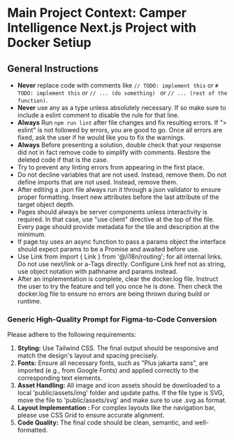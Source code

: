 # Main Project Context: Camper Intelligence Next.js Project with Docker Setiup

## General Instructions
- **Never** replace code with comments like `// TODO: implement this` or `# TODO: implement this` or `// ... (do something) ` or `// ... (rest of the function)`.
- **Never** use any as a type unless absolutely necessary. If so make sure to include a eslint comment to disable the rule for that line.
- **Always** Run `npm run lint` after file changes and fix resulting errors. If "> eslint" is not followed by errors, you are good to go. Once all errors are fixed, ask the user if he would like you to fix the warnings.
- **Always** Before presenting a solution, double check that your response did not in fact remove code to simplify with comments. Restore the deleted code if that is the case.
- Try to prevent any linting errors from appearing in the first place.
- Do not decline variables that are not used. Instead, remove them. Do not define imports that are not used. Instead, remove them.
- After editing a .json file always run it through a json validator to ensure proper formatting. Insert new attributes before the last attribute of the target object depth.
- Pages should always be server components unless interactivity is required. In that case, use "use client" directive at the top of the file. Every page should provide metadata for the tile and description at the minimum.
- If page.tsy uses an async function to pass a params object the interface should expect params to be a Promise and awaited before use.
- Use Link from import { Link } from '@/i18n/routing'; for all internal links. Do not use next/link or a-Tags directly. Configure Link href not as string, use object notation with pathname and params instead. 
- After an implementation is complete, clear the docker.log file. Instruct the user to try the feature and tell you once he is done. Then check the docker.log file to ensure no errors are being thrown during build or runtime.

### Generic High-Quality Prompt for Figma-to-Code Conversion
Please adhere to the following requirements:
1.  **Styling:** Use Tailwind CSS. The final output should be responsive and match the design's layout and spacing precisely.
2.  **Fonts:** Ensure all necessary fonts, such as "Plus jakarta sans", are imported (e.g., from Google Fonts) and applied correctly to the corresponding text elements.
3.  **Asset Handling:** All image and icon assets should be downloaded to a local 'public/assets/img' folder and update paths. If the file type is SVG, move the file to 'public/assets/svg' and make sure to use .svg as format.
4.  **Layout Implementation :** For complex layouts like the navigation bar, please use CSS Grid to ensure accurate alignment.
5.  **Code Quality:** The final code should be clean, semantic, and well-formatted.